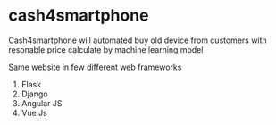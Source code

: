 # cash4smartphone
Cash4smartphone will automated buy old device from customers with resonable price calculate by machine learning model

Same website in few different web frameworks

1. Flask 
2. Django 
3. Angular JS
4. Vue Js


